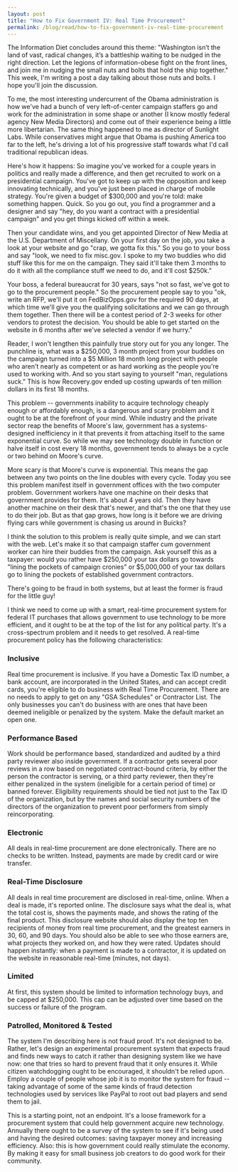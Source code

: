 ```yaml
---
layout: post
title: "How to Fix Government IV: Real Time Procurement"
permalink: /blog/read/how-to-fix-government-iv-real-time-procurement
---
```

The Information Diet concludes around this theme: "Washington isn’t the land of vast, radical changes, it’s a battleship waiting to be nudged in the right direction. Let the legions of information-obese fight on the front lines, and join me in nudging the small nuts and bolts that hold the ship together." This week, I'm writing a post a day talking about those nuts and bolts. I hope you'll join the discussion.

To me, the most interesting undercurrent of the Obama administration is how we've had a bunch of very left-of-center campaign staffers go and work for the administration in some shape or another (I know mostly federal agency New Media Directors) and come out of their experience being a little more libertarian. The same thing happened to me as director of Sunlight Labs. While conservatives might argue that Obama is pushing America too far to the left, he's driving a lot of his progressive staff towards what I'd call traditional republican ideas.

Here's how it happens: So imagine you've worked for a couple years in politics and really made a difference, and then get recruited to work on a presidential campaign. You've got to keep up with the opposition and keep innovating technically, and you've just been placed in charge of mobile strategy. You're given a budget of $300,000 and you're told: make something happen. Quick. So you go out, you find a programmer and a designer and say "hey, do you want a contract with a presidential campaign" and you get things kicked off within a week.

Then your candidate wins, and you get appointed Director of New Media at the U.S. Department of Miscellany. On your first day on the job, you take a look at your website and go "crap, we gotta fix this." So you go to your boss and say "look, we need to fix misc.gov. I spoke to my two buddies who did stuff like this for me on the campaign. They said it'll take them 3 months to do it with all the compliance stuff we need to do, and it'll cost $250k."

Your boss, a federal bureaucrat for 30 years, says "not so fast, we've got to go to the procurement people." So the procurement people say to you "ok, write an RFP, we'll put it on FedBizOpps.gov for the required 90 days, at which time we'll give you the qualifying solicitations and we can go through them together. Then there will be a contest period of 2-3 weeks for other vendors to protest the decision. You should be able to get started on the website in 6 months after we've selected a vendor if we hurry."

Reader, I won't lengthen this painfully true story out for you any longer. The punchline is, what was a $250,000, 3 month project from your buddies on the campaign turned into a $5 Million 18 month long project with people who aren't nearly as competent or as hard working as the people you're used to working with. And so you start saying to yourself "man, regulations suck." This is how Recovery.gov ended up costing upwards of ten million dollars in its first 18 months.

This problem -- governments inability to acquire technology cheaply enough or affordably enough, is a dangerous and scary problem and it ought to be at the forefront of your mind. While industry and the private sector reap the benefits of Moore's law, government has a systems-designed inefficiency in it that prevents it from attaching itself to the same exponential curve. So while we may see technology double in function or halve itself in cost every 18 months, government tends to always be a cycle or two behind on Moore's curve.

More scary is that Moore's curve is exponential. This means the gap between any two points on the line doubles with every cycle. Today you see this problem manifest itself in government offices with the two computer problem. Government workers have one machine on their desks that government provides for them. It's about 4 years old. Then they have another machine on their desk that's newer, and that's the one that they use to do their job. But as that gap grows, how long is it before we are driving flying cars while government is chasing us around in Buicks?

I think the solution to this problem is really quite simple, and we can start with the web. Let's make it so that campaign staffer cum government worker can hire their buddies from the campaign. Ask yourself this as a taxpayer: would you rather have $250,000 your tax dollars go towards "lining the pockets of campaign cronies" or $5,000,000 of your tax dollars go to lining the pockets of established government contractors.

There's going to be fraud in both systems, but at least the former is fraud for the little guy!

I think we need to come up with a smart, real-time procurement system for federal IT purchases that allows government to use technology to be more efficient, and it ought to be at the top of the list for any political party. It's a cross-spectrum problem and it needs to get resolved. A real-time procurement policy has the following characteristics:

### Inclusive

Real time procurement is inclusive. If you have a Domestic Tax ID number, a bank account, are incorporated in the United States, and can accept credit cards, you're eligible to do business with Real Time Procurement. There are no needs to apply to get on any "GSA Schedules" or Contractor List. The only businesses you can't do business with are ones that have been deemed ineligible or penalized by the system. Make the default market an open one.

### Performance Based

Work should be performance based, standardized and audited by a third party reviewer also inside government. If a contractor gets several poor reviews in a row based on negotiated contract-bound criteria, by either the person the contractor is serving, or a third party reviewer, then they're either penalized in the system (ineligible for a certain period of time) or banned forever. Eligibility requirements should be tied not just to the Tax ID of the organization, but by the names and social security numbers of the directors of the organization to prevent poor performers from simply reincorporating.

### Electronic

All deals in real-time procurement are done electronically. There are no checks to be written. Instead, payments are made by credit card or wire transfer.

### Real-Time Disclosure

All deals in real time procurement are disclosed in real-time, online. When a deal is made, it's reported online. The disclosure says what the deal is, what the total cost is, shows the payments made, and shows the rating of the final product. This disclosure website should also display the top ten recipients of money from real time procurement, and the greatest earners in 30, 60, and 90 days. You should also be able to see who those earners are, what projects they worked on, and how they were rated. Updates should happen instantly: when a payment is made to a contractor, it is updated on the website in reasonable real-time (minutes, not days).

### Limited

At first, this system should be limited to information technology buys, and be capped at $250,000. This cap can be adjusted over time based on the success or failure of the program.

### Patrolled, Monitored & Tested

The system I'm describing here is not fraud proof. It's not designed to be. Rather, let's design an experimental procurement system that expects fraud and finds new ways to catch it rather than designing system like we have now: one that tries so hard to prevent fraud that it only ensures it. While citizen watchdogging ought to be encouraged, it shouldn't be relied upon. Employ a couple of people whose job it is to monitor the system for fraud -- taking advantage of some of the same kinds of fraud detection technologies used by services like PayPal to root out bad players and send them to jail.

This is a starting point, not an endpoint. It's a loose framework for a procurement system that could help government acquire new technology. Annually there ought to be a survey of the system to see if it's being used and having the desired outcomes: saving taxpayer money and increasing efficiency. Also: this is how government could really stimulate the economy. By making it easy for small business job creators to do good work for their community.
